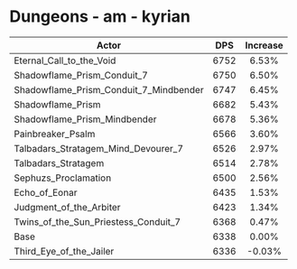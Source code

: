 # Dungeons - am - kyrian
| Actor | DPS | Increase |
|---|:---:|:---:|
|Eternal_Call_to_the_Void|6752|6.53%|
|Shadowflame_Prism_Conduit_7|6750|6.50%|
|Shadowflame_Prism_Conduit_7_Mindbender|6747|6.45%|
|Shadowflame_Prism|6682|5.43%|
|Shadowflame_Prism_Mindbender|6678|5.36%|
|Painbreaker_Psalm|6566|3.60%|
|Talbadars_Stratagem_Mind_Devourer_7|6526|2.97%|
|Talbadars_Stratagem|6514|2.78%|
|Sephuzs_Proclamation|6500|2.56%|
|Echo_of_Eonar|6435|1.53%|
|Judgment_of_the_Arbiter|6423|1.34%|
|Twins_of_the_Sun_Priestess_Conduit_7|6368|0.47%|
|Base|6338|0.00%|
|Third_Eye_of_the_Jailer|6336|-0.03%|

